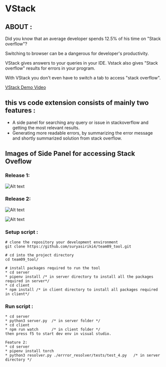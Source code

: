 # VStack

## ABOUT :
Did you know that an average developer spends 12.5% of his time on "Stack overflow"?

Switching to browser can be a dangerous for developer's productivity.

VStack gives answers to your queries in your IDE. Vstack also gives "Stack overflow" results for errors in your program.

With VStack you don't even have to switch a tab to access "stack overflow".

[VStack Demo Video](https://youtu.be/-YNVzYT7Az0)

## this vs code extension consists of mainly two features :
* A side panel for searching any query or issue in stackoverflow and getting the most relevant results.
* Generating more readable errors, by summarizing the error message and shortly summarized solution from stack overflow.

## Images of Side Panel for accessing Stack Oveflow
### Release 1:
![Alt text](images/release_1.gif?raw=true "Side Panel in vscode extension")

### Release 2:
![Alt text](images/release_21.gif?raw=true "Giving readable, summarized error messages")

![Alt text](images/release_22.gif?raw=true "stackoverflow solutions for the errors")

### Setup script :
```console
# clone the repository your development environment
git clone https://github.com/suryasiriki4/team09_tool.git

# cd into the project directory
cd team09_tool/

# install packages required to run the tool
* cd server
* pipenv install /* in server directory to install all the packages required in server*/
* cd client
* npm install /* in client directory to install all packages required in client*/
``` 

### Run script :
```console
* cd server
* python3 server.py  /* in server folder */
* cd client
* npm run watch      /* in client folder */
then press f5 to start dev env in visual studio.
``` 
```console
Feature 2:
* cd server
* pipenv install torch
* python3 resolver.py ./errror_resolver/tests/test_4.py   /* in server directory */
``` 
